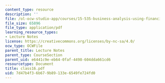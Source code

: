 ```yaml
---
content_type: resource
description: ''
file: /ol-ocw-studio-app/courses/15-535-business-analysis-using-financial-statements-spring-2003/7d47b4f36b679b89133e6549fe724fd0_class16.pdf
file_size: 65896
file_type: application/pdf
learning_resource_types:
- Lecture Notes
license: https://creativecommons.org/licenses/by-nc-sa/4.0/
ocw_type: OCWFile
parent_title: Lecture Notes
parent_type: CourseSection
parent_uid: e6441c9e-eb64-0faf-4498-604dda661cd6
resourcetype: Document
title: class16.pdf
uid: 7d47b4f3-6b67-9b89-133e-6549fe724fd0
---
```


